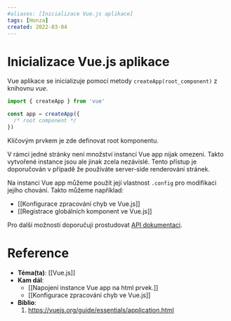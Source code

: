 ```yaml
---
#aliases: [Inicializace Vue.js aplikace]
tags: [Honza]
created: 2022-03-04
---
```


# Inicializace Vue.js aplikace
Vue aplikace se inicializuje pomocí metody `createApp(root_component)` z knihovnu _vue_.

```js
import { createApp } from 'vue'

const app = createApp({
  /* root component */
})
```

Klíčovým prvkem je zde definovat  root komponentu.

V rámci jedné stránky není množství instancí Vue app nijak omezeni.
Takto vytvořené instance jsou ale jinak zcela nezávislé.
Tento přístup je doporučován v případě že používáte server-side renderování stránek.

Na instanci Vue app můžeme použít její vlastnost `.config` pro modifikaci jejího chování.
Takto můžeme například:
- [[Konfigurace zpracování chyb ve Vue.js]]
- [[Registrace globálních komponent ve Vue.js]]

Pro další možnosti doporučuji prostudovat [API dokumentaci](https://vuejs.org/api/application.html).

# Reference
- **Téma(ta)**: [[Vue.js]]
- **Kam dál**: 
	- [[Napojení instance Vue app na html prvek.]]
	- [[Konfigurace zpracování chyb ve Vue.js]]
- **Biblio**:
	1. https://vuejs.org/guide/essentials/application.html